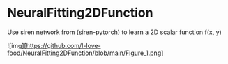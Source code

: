 # NeuralFitting2DFunction
Use siren network from (siren-pytorch) to learn a 2D scalar function f(x, y)

![img][https://github.com/I-love-food/NeuralFitting2DFunction/blob/main/Figure_1.png]
